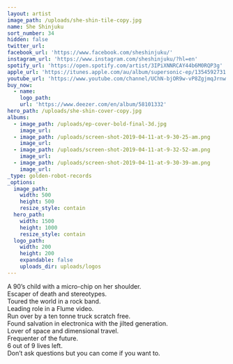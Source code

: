 ```yaml
---
layout: artist
image_path: /uploads/she-shin-tile-copy.jpg
name: She Shinjuku
sort_number: 34
hidden: false
twitter_url:
facebook_url: 'https://www.facebook.com/sheshinjuku/'
instagram_url: 'https://www.instagram.com/sheshinjuku/?hl=en'
spotify_url: 'https://open.spotify.com/artist/3IPiXNNRCAY44b6M0RQP3g'
apple_url: 'https://itunes.apple.com/au/album/supersonic-ep/1354592731'
youtube_url: 'https://www.youtube.com/channel/UChN-bjOR9w-vP8ZgjmqJrnw'
buy_now:
  - name:
    logo_path:
    url: 'https://www.deezer.com/en/album/58101332'
hero_path: /uploads/she-shin-cover-copy.jpg
albums:
  - image_path: /uploads/ep-cover-bold-final-3d.jpg
    image_url:
  - image_path: /uploads/screen-shot-2019-04-11-at-9-30-25-am.png
    image_url:
  - image_path: /uploads/screen-shot-2019-04-11-at-9-32-52-am.png
    image_url:
  - image_path: /uploads/screen-shot-2019-04-11-at-9-30-39-am.png
    image_url:
_type: golden-robot-records
_options:
  image_path:
    width: 500
    height: 500
    resize_style: contain
  hero_path:
    width: 1500
    height: 1000
    resize_style: contain
  logo_path:
    width: 200
    height: 200
    expandable: false
    uploads_dir: uploads/logos
---
```


A 90’s child with a micro-chip on her shoulder.<br>Escaper of death and stereotypes.<br>Toured the world in a rock band.<br>Leading role in a Flume video.<br>Run over by a ten tonne truck scratch free.<br>Found salvation in electronica with the jilted generation.<br>Lover of space and dimensional travel.<br>Frequenter of the future.<br>6 out of 9 lives left.<br>Don’t ask questions but you can come if you want to.